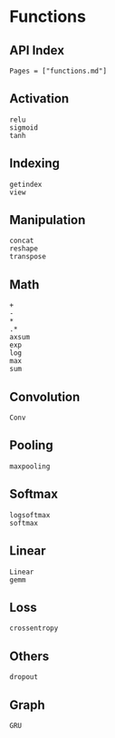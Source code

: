 # Functions

## API Index
```@index
Pages = ["functions.md"]
```

## Activation
```@docs
relu
sigmoid
tanh
```

## Indexing
```@docs
getindex
view
```

## Manipulation
```@docs
concat
reshape
transpose
```

## Math
```@docs
+
-
*
.*
axsum
exp
log
max
sum
```

## Convolution
```@docs
Conv
```

## Pooling
```@docs
maxpooling
```

## Softmax
```@docs
logsoftmax
softmax
```

## Linear
```@docs
Linear
gemm
```

## Loss
```@docs
crossentropy
```

## Others
```@docs
dropout
```

## Graph
```@docs
GRU
```
